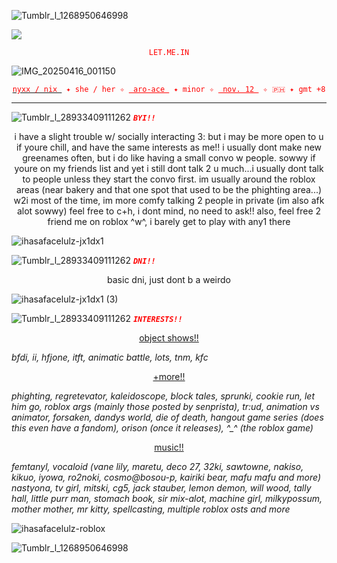 ![Tumblr_l_1268950646998](https://github.com/user-attachments/assets/85e59a20-0370-41ee-821f-875c7e89dcfc)

![](https://komarev.com/ghpvc/?username=sodapackyaoi&label=ANYWHO.ITS.BETTER.TO.ASSIMILATE.THAN.EXPLAIN&color=red)
  
<p align="center">
<code style=color:red>LET.ME.IN</code>
</p>

![IMG_20250416_001150](https://github.com/user-attachments/assets/54afa4bd-a0d4-40c8-a930-acd05bdfe15e)



<p align="center"> <ins> <code style="color : red">nyxx / nix </ins> ✦ she / her ✧ <ins> aro-ace </ins> ✦ minor ✧ <ins> nov. 12 </ins> ✧ 🇵🇭 ✦ gmt +8</code> </p> 

-----------

![Tumblr_l_28933409111262](https://github.com/user-attachments/assets/c8f31821-5096-4810-9759-18716eb4709a)
<code style="color : red">***BYI!!***</code>

<p align="center">
i have a slight trouble w/ socially interacting 3: but i may be more open to u if youre chill, and have the same interests as me!! i usually dont make new greenames often, but i do like having a small convo w people. sowwy if youre on my friends list and yet i still dont talk 2 u much...i usually dont talk to people unless they start the convo first. im usually around the roblox areas (near bakery and that one spot that used to be the phighting area...) w2i most of the time, im more comfy talking 2 people in private (im also afk alot sowwy) feel free to c+h, i dont mind, no need to ask!! also, feel free 2 friend me on roblox ^w^, i barely get to play with any1 there</p>

![ihasafacelulz-jx1dx1](https://github.com/user-attachments/assets/34660624-f7ee-4083-8637-850e1862f953)

![Tumblr_l_28933409111262](https://github.com/user-attachments/assets/c8f31821-5096-4810-9759-18716eb4709a) <code style="color : red">***DNI!!***</code>

<p align="center">
  basic dni, just dont b a weirdo

![ihasafacelulz-jx1dx1 (3)](https://github.com/user-attachments/assets/3ed2a051-7f84-4dbd-bef0-ffb4946fb775)


![Tumblr_l_28933409111262](https://github.com/user-attachments/assets/c8f31821-5096-4810-9759-18716eb4709a) <code style="color : red">***INTERESTS!!***</code>
<p align="center">
  <ins> object shows!! </ins>

  *bfdi, ii, hfjone, itft, animatic battle, lots, tnm, kfc*

<p align="center">
  <ins> +more!! </ins>

*phighting, regretevator, kaleidoscope, block tales, sprunki, cookie run, let him go, roblox args (mainly those posted by senprista), tr:ud,
animation vs animator, forsaken, dandys world, die of death, hangout game series (does this even have a fandom), orison (once it releases), ^_^ (the roblox game)*

<p align="center">
  <ins> music!! </ins>
  
*femtanyl, vocaloid (vane lily, maretu, deco 27, 32ki, sawtowne, nakiso, kikuo, iyowa, ro2noki, cosmo@bosou-p, kairiki bear, mafu mafu and more) nastyona, tv girl, mitski, cg5, jack stauber, lemon demon, will wood, tally hall, little purr man, stomach book, sir mix-alot, machine girl, milkypossum, mother mother, mr kitty, spellcasting, multiple roblox osts and more*

![ihasafacelulz-roblox](https://github.com/user-attachments/assets/da36b457-71f6-49cc-8ce4-7a49a23bca63)

![Tumblr_l_1268950646998](https://github.com/user-attachments/assets/34536ee1-08b0-4fa9-8920-70359b17d653)



